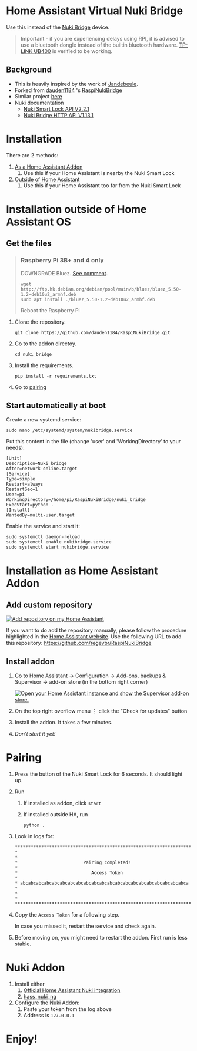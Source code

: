 # Home Assistant Virtual Nuki Bridge

Use this instead of the [Nuki Bridge](https://nuki.io/en/bridge/) device.

> Important - if you are experiencing delays using RPI, it is advised to use a bluetooth dongle instead of the builtin bluetooth hardware. 
> [TP-LINK UB400](https://www.tp-link.com/us/home-networking/usb-adapter/ub400/) is verified to be working.

## Background

- This is heavily inspired by the work of [Jandebeule](https://github.com/jandebeule/nukiPyBridge).
- Forked from [dauden1184](https://github.com/dauden1184/) 's [RaspiNukiBridge](https://github.com/dauden1184/RaspiNukiBridge)
- Similar project [here](https://github.com/ftarolli/NukiBridgeAddon)
- Nuki documentation
  - [Nuki Smart Lock API V2.2.1](https://developer.nuki.io/page/nuki-smart-lock-api-2/2/#heading--lock-action)
  - [Nuki Bridge HTTP API V1.13.1](https://developer.nuki.io/page/nuki-bridge-http-api-1-13/4/#heading--lockstate)

# Installation

There are 2 methods:

1. [As a Home Assistant Addon](#installation-as-home-assistant-os)
   1. Use this if your Home Assistant is nearby the Nuki Smart Lock
2. [Outside of Home Assistant](#installation-outside-of-home-assistant-os)
   1. Use this if your Home Assistant too far from the Nuki Smart Lock

# Installation outside of Home Assistant OS

## Get the files

> ### Raspberry Pi 3B+ and 4 only
>
> DOWNGRADE Bluez. [See comment](https://github.com/dauden1184/RaspiNukiBridge/issues/1#issuecomment-1103969957).
>
> ```
> wget http://ftp.hk.debian.org/debian/pool/main/b/bluez/bluez_5.50-1.2~deb10u2_armhf.deb
> sudo apt install ./bluez_5.50-1.2~deb10u2_armhf.deb
> ```
>
> Reboot the Raspberry Pi

1. Clone the repository.

   ```
   git clone https://github.com/dauden1184/RaspiNukiBridge.git
   ```

2. Go to the addon directoy.

   ```
   cd nuki_bridge
   ```

3. Install the requirements.

   ```
   pip install -r requirements.txt
   ```

4. Go to [pairing](#pairing)

## Start automatically at boot

Create a new systemd service:

```
sudo nano /etc/systemd/system/nukibridge.service
```

Put this content in the file (change 'user' and 'WorkingDirectory' to your needs):

```
[Unit]
Description=Nuki bridge
After=network-online.target
[Service]
Type=simple
Restart=always
RestartSec=1
User=pi
WorkingDirectory=/home/pi/RaspiNukiBridge/nuki_bridge
ExecStart=python .
[Install]
WantedBy=multi-user.target
```

Enable the service and start it:

```
sudo systemctl daemon-reload
sudo systemctl enable nukibridge.service
sudo systemctl start nukibridge.service
```

# Installation as Home Assistant Addon

## Add custom repository

[![Add repository on my Home Assistant][repository-badge]][repository-url]

If you want to do add the repository manually, please follow the procedure highlighted in the [Home Assistant website](https://home-assistant.io/hassio/installing_third_party_addons). Use the following URL to add this repository: https://github.com/regevbr/RaspiNukiBridge

## Install addon

1. Go to Home Assistant -> Configuration -> Add-ons, backups & Supervisor -> add-on store (in the bottom right corner)

   [![Open your Home Assistant instance and show the Supervisor add-on store.](https://my.home-assistant.io/badges/supervisor_store.svg)](https://my.home-assistant.io/redirect/supervisor_store/)

2. On the top right overflow menu ⋮ click the "Check for updates" button
3. Install the addon. It takes a few minutes.
4. _Don't start it yet!_

# Pairing

1. Press the button of the Nuki Smart Lock for 6 seconds. It should light up.
2. Run

   1. If installed as addon, click `start`
   2. If installed outside HA, run

      `python .`

3. Look in logs for:

   ```
   ********************************************************************
   *                                                                  *
   *                         Pairing completed!                       *
   *                            Access Token                          *
   * abcabcabcabcabcabcabcabcabcabcabcabcabcabcabcabcabcabcabcabcabca *
   *                                                                  *
   ********************************************************************
   ```

4. Copy the `Access Token` for a following step.

   In case you missed it, restart the service and check again.

5. Before moving on, you might need to restart the addon. First run is less stable.

# Nuki Addon

1. Install either
   1. [Official Home Assistant Nuki integration](https://www.home-assistant.io/integrations/nuki/)
   2. [hass_nuki_ng](https://github.com/kvj/hass_nuki_ng)
2. Configure the Nuki Addon:
   1. Paste your token from the log above
   2. Address is `127.0.0.1`

# Enjoy!

[repository-badge]: https://img.shields.io/badge/Add%20repository%20to%20my-Home%20Assistant-41BDF5?logo=home-assistant&style=for-the-badge
[repository-url]: https://my.home-assistant.io/redirect/supervisor_add_addon_repository/?repository_url=https%3A%2F%2Fgithub.com%2Fregevbr%2FRaspiNukiBridge
